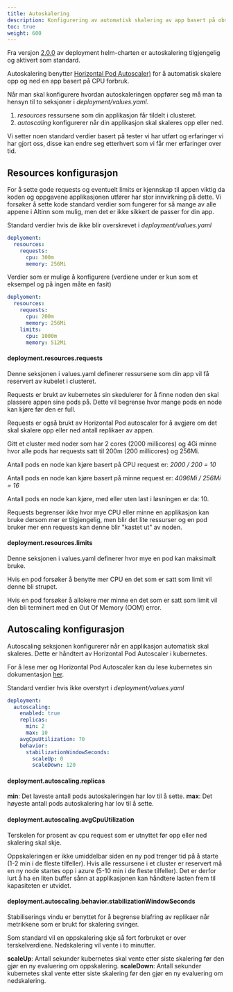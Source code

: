 ```yaml
---
title: Autoskalering
description: Konfigurering av automatisk skalering av app basert på observert CPU benyttelse.
toc: true
weight: 600
---
```


Fra versjon [2.0.0](/community/changelog/deployment/v2) av deployment helm-charten er autoskalering tilgjengelig og aktivert som standard.

Autoskalering benytter [Horizontal Pod Autoscaler)](https://kubernetes.io/docs/tasks/run-application/horizontal-pod-autoscale/) 
for å automatisk skalere opp og ned en app basert på CPU forbruk.

Når man skal konfigurere hvordan autoskaleringen oppfører seg må man ta hensyn til to seksjoner i _deployment/values.yaml_.
1. _resources_ ressursene som din applikasjon får tildelt i clusteret.
2. _autoscaling_ konfigurerer når din applikasjon skal skaleres opp eller ned.

Vi setter noen standard verdier basert på tester vi har utført og erfaringer vi har gjort oss, disse kan endre seg etterhvert som vi får mer erfaringer over tid.

## Resources konfigurasjon
For å sette gode requests og eventuelt limits er kjennskap til appen viktig da koden og oppgavene applikasjonen utfører har stor innvirkning på dette.
Vi forsøker å sette kode standard verdier som fungerer for så mange av alle appene i Altinn som mulig, men det er ikke sikkert de passer for din app.

Standard verdier hvis de ikke blir overskrevet i _deployment/values.yaml_
```yaml
deplyoment:
  resources:
    requests:
      cpu: 300m
      memory: 256Mi
```

Verdier som er mulige å konfigurere (verdiene under er kun som et eksempel og på ingen måte en fasit)
```yaml
deplyoment:
  resources:
    requests:
      cpu: 200m
      memory: 256Mi
    limits:
      cpu: 1000m
      memory: 512Mi
``` 

#### deployment.resources.requests
Denne seksjonen i values.yaml definerer ressursene som din app vil få reservert av kubelet i clusteret.

Requests er brukt av kubernetes sin skedulerer for å finne noden den skal plassere appen sine pods på. Dette vil begrense hvor mange pods en node kan kjøre før den er full.

Requests er også brukt av Horizontal Pod autoscaler for å avgjøre om det skal skalere opp eller ned antall replikaer av appen.

Gitt et cluster med noder som har 2 cores (2000 millicores) og 4Gi minne hvor alle pods har requests satt til 200m (200 millicores) og 256Mi.

Antall pods en node kan kjøre basert på CPU request er: _2000 / 200 = 10_

Antall pods en node kan kjøre basert på minne request er: _4096Mi / 256Mi = 16_

Antall pods en node kan kjøre, med eller uten last i løsningen er da: 10.

Requests begrenser ikke hvor mye CPU eller minne en applikasjon kan bruke dersom mer er tilgjengelig, men blir det lite ressurser og en pod bruker mer enn requests kan denne blir "kastet ut" av noden.

#### deployment.resources.limits
Denne seksjonen i values.yaml definerer hvor mye en pod kan maksimalt bruke.

Hvis en pod forsøker å benytte mer CPU en det som er satt som limit vil denne bli strupet.

Hvis en pod forsøker å allokere mer minne en det som er satt som limit vil den bli terminert med en Out Of Memory (OOM) error.

## Autoscaling konfigurasjon
Autoscaling seksjonen konfigurerer når en applikasjon automatisk skal skaleres. Dette er håndtert av Horizontal Pod Autoscaler i kubernetes.

For å lese mer og Horizontal Pod Autoscaler kan du lese kubernetes sin dokumentasjon [her](https://kubernetes.io/docs/tasks/run-application/horizontal-pod-autoscale/).

Standard verdier hvis ikke overstyrt i _deployment/values.yaml_
```yaml {linenos=table}
deployment:
  autoscaling:
    enabled: true
    replicas:
      min: 2
      max: 10
    avgCpuUtilization: 70
    behavior:
      stabilizationWindowSeconds:
        scaleUp: 0
        scaleDown: 120
```

#### deployment.autoscaling.replicas
__min__: Det laveste antall pods autoskaleringen har lov til å sette.
__max__: Det høyeste antall pods autoskalering har lov til å sette.

#### deployment.autoscaling.avgCpuUtilization
Terskelen for prosent av cpu request som er utnyttet før opp eller ned skalering skal skje.

Oppskaleringen er ikke umiddelbar siden en ny pod trenger tid på å starte (1-2 min i de fleste tilfeller).
Hvis alle ressursene i et cluster er reservert må en ny node startes opp i azure (5-10 min i de fleste tilfeller).
Det er derfor lurt å ha en liten buffer sånn at applikasjonen kan håndtere lasten frem til kapasiteten er utvidet.

#### deployment.autoscaling.behavior.stabilizationWindowSeconds
Stabiliserings vindu er benyttet for å begrense blafring av replikaer når metrikkene som er brukt for skalering svinger.

Som standard vil en oppskalering skje så fort forbruket er over terskelverdiene. Nedskalering vil vente i to minutter.

__scaleUp__: Antall sekunder kubernetes skal vente etter siste skalering før den gjør en ny evaluering om oppskalering.
__scaleDown__: Antall sekunder kubernetes skal vente etter siste skalering før den gjør en ny evaluering om nedskalering.

